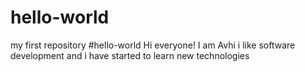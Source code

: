 # hello-world
my first repository
#hello-world
 Hi everyone!
 I am Avhi
  i like software development and i have started to learn new technologies 
